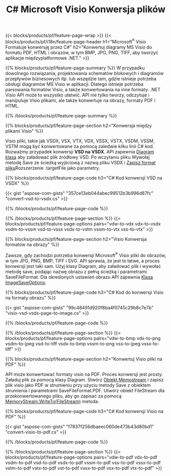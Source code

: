 ﻿---
title: C# Microsoft Visio Konwersja plików
url: /pl/net/conversion/
description: Konwertuj formaty Microsoft Visio VSDX VSX VTX VDX VSSX VSTX VSDM VSSM VSTM VDW VSD VSS VST na PDF HTML i obrazy z kilkoma wierszami C# kod za pośrednictwem .NET biblioteki.
---
{{< blocks/products/pf/feature-page-wrap >}}
{{< blocks/products/pf/i18n/feature-page-header h1="Microsoft<sup>&reg;</sup> Visio Formatuje konwersję przez C#" h2="Konwertuj diagramy MS Visio do formatu PDF, HTML i obrazów, w tym BMP, JPG, PNG, TIFF, aby tworzyć aplikacje międzyplatformowe .NET." >}}

{{% blocks/products/pf/feature-page-summary %}}
W przypadku dowolnego rozwiązania, projektowania schematów blokowych i diagramów przepływów biznesowych itp. lub wszędzie tam, gdzie istnieje potrzeba obsługi diagramów MS Visio w aplikacji. Dlatego istnieje potrzeba parsowania formatów Visio, a także konwertowania na inne formaty. .NET Visio API może to wszystko ułatwić. API nie tylko tworzy, odczytuje i manipuluje Visio plikami, ale także konwertuje na obrazy, formaty PDF i HTML.

{{% /blocks/products/pf/feature-page-summary %}}

{{% blocks/products/pf/feature-page-section h2="Konwersja między plikami Visio" %}}

Visio pliki, takie jak VSDX, VSX, VTX, VDX, VSSX, VSTX, VSDM, VSSM, VSTM mogą być konwertowane za pomocą zaledwie kilku linii C# kod. Rozważmy przypadek konwersji **VSD na VSDX**. API zapewnia [Diagram klasa](https://apireference.aspose.com/diagram/net/aspose.diagram/diagram) aby załadować plik źródłowy VSD. Po wczytaniu pliku Wywołaj metodę Save ze ścieżką wyjściową z nazwą pliku VSDX i [Zapisz format pliku](https://apireference.aspose.com/diagram/net/aspose.diagram/savefileformat)Rozszerzenie .targetFile jako parametry.

{{% blocks/products/pf/feature-page-code h3="C# Kod konwersji VSD na VSDX" %}}

{{< gist "aspose-com-gists" "357ce13eb044abec99512b3b996d87fc" "convert-vsd-to-vsdx.cs" >}}

{{% /blocks/products/pf/feature-page-code %}}

{{% /blocks/products/pf/feature-page-section %}}
{{< blocks/products/pf/feature-page-options pairs="vdw-to-vdx vdx-to-vsdx vsdm-to-vssm vsd-to-vssx vsdx-to-vstm vssm-to-vtx vss-to-vtx" >}}

{{% blocks/products/pf/feature-page-section h2="Visio Konwersja formatów na obrazy" %}}

Zawsze, gdy zachodzi potrzeba konwersji Microsoft<sup>&reg;</sup> Visio pliki do obrazów, w tym JPG, PNG, BMP, TIFF i SVG. API sprawia, że jest to łatwe, a proces konwersji jest taki sam. Użyj klasy Diagram, aby załadować plik i wywołać metodę save, podając nazwę obrazu z pełną ścieżką i parametrami SaveFileFormat. Dla określonych ustawień obrazu API zapewnia [Klasa ImageSaveOptions](https://apireference.aspose.com/diagram/net/aspose.diagram.saving/imagesaveoptions).

{{% blocks/products/pf/feature-page-code h3="C# Kod do konwersji Visio na formaty obrazu" %}}

{{< gist "aspose-com-gists" "99c48491d920f8ba4f0745c29b8c7e7b" "visio-vsd-vsdx-page-to-image.cs" >}}

{{% /blocks/products/pf/feature-page-code %}}

{{% /blocks/products/pf/feature-page-section %}}
{{< blocks/products/pf/feature-page-options pairs="vdw-to-bmp vdx-to-png vsdm-to-jpeg vsd-to-tiff vsdx-to-bmp vssm-to-png vss-to-jpeg vssx-to-tiff" >}}

{{% blocks/products/pf/feature-page-section h2="Konwertuj Visio pliki na PDF" %}}

API może konwertować formaty visio na PDF. Proces konwersji jest prosty. Załaduj plik za pomocą klasy Diagram. Stwórz [Obiekt Memostream](https://docs.microsoft.com/en-us/dotnet/api/system.io.memorystream) i zapisz plik visio jako PDF w strumieniu przy użyciu metody Save z obiektem strumienia i parametrami SaveFileFormat.PDF. Utwórz obiekt FileStream dla przekonwertowanego pliku, aby go zapisać za pomocą [MemoryStream.WriteTo(FileStream)](https://docs.microsoft.com/en-us/dotnet/api/system.io.memorystream.writeto?view=net-5.0#System_IO_MemoryStream_WriteTo_System_IO_Stream_) metoda. 

{{% blocks/products/pf/feature-page-code h3="C# Kod konwersji Visio na PDF" %}}

{{< gist "aspose-com-gists" "f7837f256dbaeec060de473b43d80bd1" "convert-visio-to-pdf.cs" >}}

{{% /blocks/products/pf/feature-page-code %}}

{{% /blocks/products/pf/feature-page-section %}}
{{< blocks/products/pf/feature-page-options pairs="vdw-to-pdf vdx-to-pdf vsdm-to-pdf vsd-to-pdf vsdx-to-pdf vssm-to-pdf vss-to-pdf vssx-to-pdf vstm-to-pdf vstx-to-pdf vst-to-pdf vssx-to-pdf vsx-to-pdf vtx-to-pdf" >}}